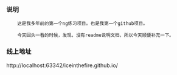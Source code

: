 ### 说明
```
    这是我多年前的第一个ng练习项目。也是我第一个github项目。
    
    今天回头一看的时候，发现，没有readme说明文档，所以今天顺便补充一下。
```
### 线上地址

http://localhost:63342/iceinthefire.github.io/